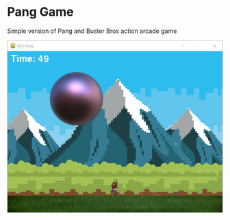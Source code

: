 # Pang Game
Simple version of Pang and Buster Bros action arcade game

![Game Play](images/game-play.png)
